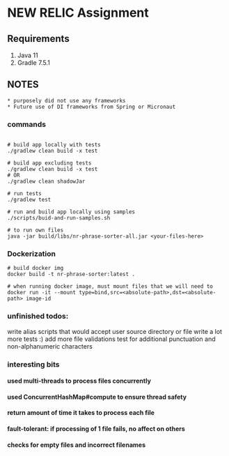 # NEW RELIC Assignment

## Requirements
1. Java 11
2. Gradle 7.5.1

## NOTES
```text
* purposely did not use any frameworks
* Future use of DI frameworks from Spring or Micronaut 
```

### commands
```shell

# build app locally with tests
./gradlew clean build -x test

# build app excluding tests
./gradlew clean build -x test
# OR
./gradlew clean shadowJar

# run tests
./gradlew test

# run and build app locally using samples
./scripts/buid-and-run-samples.sh

# to run own files
java -jar build/libs/nr-phrase-sorter-all.jar <your-files-here>
```

### Dockerization
```shell
# build docker img
docker build -t nr-phrase-sorter:latest .

# when running docker image, must mount files that we will need to  
docker run -it --mount type=bind,src=<absolute-path>,dst=<absolute-path> image-id

```

### unfinished todos: 
write alias scripts that would accept user source directory or file
write a lot more tests :)
add more file validations
test for additional punctuation and non-alphanumeric characters 

### interesting bits
#### used multi-threads to process files concurrently
#### used ConcurrentHashMap#compute to ensure thread safety
#### return amount of time it takes to process each file
#### fault-tolerant: if processing of 1 file fails, no affect on others
#### checks for empty files and incorrect filenames
